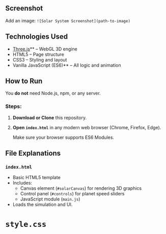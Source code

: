 
##  Screenshot

 
Add an image: `![Solar System Screenshot](path-to-image)`

##  Technologies Used
- [Three.js](https://threejs.org/)** – WebGL 3D engine
- HTML5 – Page structure
- CSS3 – Styling and layout
- Vanilla JavaScript (ES6)** – All logic and animation

##  How to Run

You **do not** need Node.js, npm, or any server.

### Steps:

1. **Download or Clone** this repository.

2. **Open `index.html`** in any modern web browser (Chrome, Firefox, Edge).

   Make sure your browser supports ES6 Modules.


## File Explanations

### `index.html`

- Basic HTML5 template
- Includes:
  - Canvas element (`#solarCanvas`) for rendering 3D graphics
  - Control panel (`#controls`) for planet speed sliders
  - JavaScript module (`main.js`)
- Loads the simulation and UI.

# `style.css`
